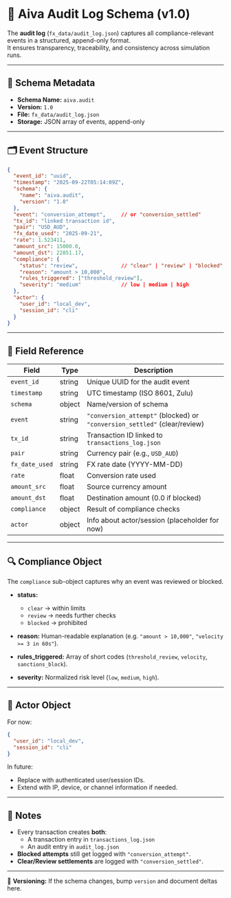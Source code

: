 # 📑 Aiva Audit Log Schema (v1.0)

The **audit log** (`fx_data/audit_log.json`) captures all compliance-relevant events in a structured, append-only format.  
It ensures transparency, traceability, and consistency across simulation runs.

---

## 🔖 Schema Metadata
- **Schema Name:** `aiva.audit`
- **Version:** `1.0`
- **File:** `fx_data/audit_log.json`
- **Storage:** JSON array of events, append-only

---

## 🗂️ Event Structure

```json
{
  "event_id": "uuid",
  "timestamp": "2025-09-22T05:14:09Z",
  "schema": {
    "name": "aiva.audit",
    "version": "1.0"
  },
  "event": "conversion_attempt",     // or "conversion_settled"
  "tx_id": "linked transaction id",
  "pair": "USD_AUD",
  "fx_date_used": "2025-09-21",
  "rate": 1.523411,
  "amount_src": 15000.0,
  "amount_dst": 22851.17,
  "compliance": {
    "status": "review",              // "clear" | "review" | "blocked"
    "reason": "amount > 10,000",
    "rules_triggered": ["threshold_review"],
    "severity": "medium"             // low | medium | high
  },
  "actor": {
    "user_id": "local_dev",
    "session_id": "cli"
  }
}
```

---

## 🧩 Field Reference

| Field             | Type     | Description |
|-------------------|----------|-------------|
| `event_id`        | string   | Unique UUID for the audit event |
| `timestamp`       | string   | UTC timestamp (ISO 8601, Zulu) |
| `schema`          | object   | Name/version of schema |
| `event`           | string   | `"conversion_attempt"` (blocked) or `"conversion_settled"` (clear/review) |
| `tx_id`           | string   | Transaction ID linked to `transactions_log.json` |
| `pair`            | string   | Currency pair (e.g., `USD_AUD`) |
| `fx_date_used`    | string   | FX rate date (YYYY-MM-DD) |
| `rate`            | float    | Conversion rate used |
| `amount_src`      | float    | Source currency amount |
| `amount_dst`      | float    | Destination amount (0.0 if blocked) |
| `compliance`      | object   | Result of compliance checks |
| `actor`           | object   | Info about actor/session (placeholder for now) |

---

## 🔍 Compliance Object
The `compliance` sub-object captures why an event was reviewed or blocked.

- **status:**  
  - `clear` → within limits  
  - `review` → needs further checks  
  - `blocked` → prohibited  

- **reason:** Human-readable explanation (e.g. `"amount > 10,000"`, `"velocity >= 3 in 60s"`).  
- **rules_triggered:** Array of short codes (`threshold_review`, `velocity`, `sanctions_block`).  
- **severity:** Normalized risk level (`low`, `medium`, `high`).

---

## 🧑 Actor Object
For now:
```json
{
  "user_id": "local_dev",
  "session_id": "cli"
}
```
In future:
- Replace with authenticated user/session IDs.  
- Extend with IP, device, or channel information if needed.

---

## 📝 Notes
- Every transaction creates **both**:
  - A transaction entry in `transactions_log.json`
  - An audit entry in `audit_log.json`  
- **Blocked attempts** still get logged with `"conversion_attempt"`.  
- **Clear/Review settlements** are logged with `"conversion_settled"`.  

---

📌 **Versioning:** If the schema changes, bump `version` and document deltas here.
